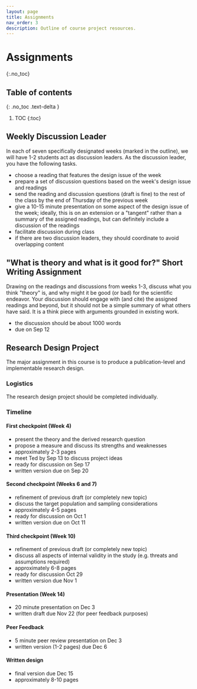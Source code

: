 ```yaml
---
layout: page
title: Assignments
nav_order: 3
description: Outline of course project resources.
---
```


# Assignments
{:.no_toc}

## Table of contents
{: .no_toc .text-delta }

1. TOC
{:toc}

## Weekly Discussion Leader
In each of seven specifically designated weeks (marked in the outline), we will have 1-2 students act as discussion leaders. As the discussion leader, you have the following tasks.
- choose a reading that features the design issue of the week
- prepare a set of discussion questions based on the week's design issue and readings
- send the reading and discussion questions (draft is fine) to the rest of the class by the end of Thursday of the previous week
- give a 10-15 minute presentation on some aspect of the design issue of the week; ideally, this is on an extension or a "tangent" rather than a summary of the assigned readings, but can definitely include a discussion of the readings
- facilitate discussion during class
- if there are two discussion leaders, they should coordinate to avoid overlapping content

## "What is theory and what is it good for?" Short Writing Assignment
Drawing on the readings and discussions from weeks 1-3, discuss  what you think "theory" is, and why might it be good (or bad) for the scientific endeavor. Your discussion should engage with (and cite) the assigned readings and beyond, but it should not be a simple summary of what others have said. It is a think piece with arguments grounded in existing work.
- the discussion should be about 1000 words
- due on Sep 12

## Research Design Project
The major assignment in this course is to produce a publication-level and implementable research design.

### Logistics
The research design project should be completed individually.

### Timeline
#### First checkpoint (Week 4)
- present the theory and the derived research question
- propose a measure and discuss its strengths and weaknesses
- approximately 2-3 pages
- meet Ted by Sep 13 to discuss project ideas
- ready for discussion on Sep 17
- written version due on Sep 20

#### Second checkpoint (Weeks 6 and 7)
- refinement of previous draft (or completely new topic)
- discuss the target population and sampling considerations
- approximately 4-5 pages
- ready for discussion on Oct 1
- written version due on Oct 11

#### Third checkpoint (Week 10)
- refinement of previous draft (or completely new topic)
- discuss all aspects of internal validity in the study (e.g. threats and assumptions required)
- approximately 6-8 pages
- ready for discussion Oct 29
- written version due Nov 1

#### Presentation (Week 14)
- 20 minute presentation on Dec 3
- written draft due Nov 22 (for peer feedback purposes)

#### Peer Feedback
- 5 minute peer review presentation on Dec 3
- written version (1-2 pages) due Dec 6

#### Written design
- final version due Dec 15
- approximately 8-10 pages
